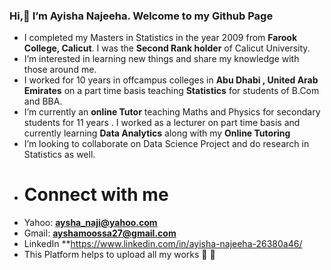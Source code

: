 ### Hi,👋   I’m Ayisha Najeeha. Welcome to my Github Page 
* I completed my Masters in Statistics in the year 2009 from **Farook College, Calicut**. I was the **Second Rank holder** of Calicut University.
* I’m interested in learning new things and share my knowledge with those around me. 
* I worked for 10 years in offcampus colleges in **Abu Dhabi , United Arab Emirates** on a part time basis teaching **Statistics** for students of B.Com and BBA. 
* I’m currently an **online Tutor** teaching Maths and Physics for secondary students for 11 years . I worked as a lecturer on part time basis and currently learning **Data Analytics** along with my **Online Tutoring**
* I’m looking to collaborate on Data Science Project and do research in Statistics as well.
* # Connect with me  
* Yahoo:  **aysha_naji@yahoo.com**
* Gmail:  **ayshamoossa27@gmail.com**
* LinkedIn   **https://www.linkedin.com/in/ayisha-najeeha-26380a46/
* This Platform helps to upload all my works 💞️ 💞️
